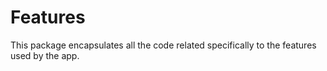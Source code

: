 # Features

This package encapsulates all the code related specifically to the features used by the app.
